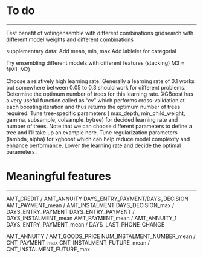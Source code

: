 # To do
--------

Test benefit of votingensemble with different combinations
gridsearch with different model weights and different combinations


supplementary data:
    Add mean, min, max 
    Add lableler for categorial
    
Try ensembling different models with different features (stacking)
M3 = f(M1, M2)


Choose a relatively high learning rate. Generally a learning rate of 0.1 works but somewhere between 0.05 to 0.3 should work for different problems. Determine the optimum number of trees for this learning rate. XGBoost has a very useful function called as “cv” which performs cross-validation at each boosting iteration and thus returns the optimum number of trees required.
Tune tree-specific parameters ( max_depth, min_child_weight, gamma, subsample, colsample_bytree) for decided learning rate and number of trees. Note that we can choose different parameters to define a tree and I’ll take up an example here.
Tune regularization parameters (lambda, alpha) for xgboost which can help reduce model complexity and enhance performance.
Lower the learning rate and decide the optimal parameters .



# Meaningful features
-------------------------
AMT_CREDIT / AMT_ANNUITY
DAYS_ENTRY_PAYMENT/DAYS_DECISION
AMT_PAYMENT_mean / AMT_INSTALMENT
DAYS_DECISION_max / DAYS_ENTRY_PAYMENT
DAYS_ENTRY_PAYMENT / DAYS_INSTALMENT_mean
AMT_PAYMENT_mean / AMT_ANNUITY_1
DAYS_ENTRY_PAYMENT_mean / DAYS_LAST_PHONE_CHANGE


AMT_ANNUITY / AMT_GOODS_PRICE
NUM_INSTALMENT_NUMBER_mean / CNT_PAYMENT_max
CNT_INSTALMENT_FUTURE_mean / CNT_INSTALMENT_FUTURE_max
